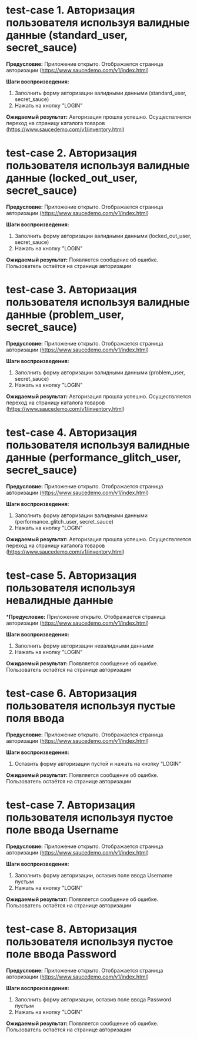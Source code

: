 # **test-case 1. Авторизация пользователя используя валидные данные (standard_user, secret_sauce)**

**Предусловие:** Приложение открыто. Отображается страница авторизации (https://www.saucedemo.com/v1/index.html)

**Шаги воспроизведения:**
1. Заполнить форму авторизации валидными данными (standard_user, secret_sauce)
2. Нажать на кнопку "LOGIN"

**Ожидаемый результат:** Авторизация прошла успешно. Осуществляется переход на страницу каталога товаров 
(https://www.saucedemo.com/v1/inventory.html)
 

# **test-case 2. Авторизация пользователя используя валидные данные (locked_out_user, secret_sauce)**

**Предусловие:** Приложение открыто. Отображается страница авторизации (https://www.saucedemo.com/v1/index.html)

**Шаги воспроизведения:**
1. Заполнить форму авторизации валидными данными (locked_out_user, secret_sauce)
2. Нажать на кнопку "LOGIN"

**Ожидаемый результат:** Появляется сообщение об ошибке. Пользователь остаётся на странице авторизации
 

# **test-case 3. Авторизация пользователя используя валидные данные (problem_user, secret_sauce)**

**Предусловие:** Приложение открыто. Отображается страница авторизации (https://www.saucedemo.com/v1/index.html)

**Шаги воспроизведения:**
1. Заполнить форму авторизации валидными данными (problem_user, secret_sauce)
2. Нажать на кнопку "LOGIN"

**Ожидаемый результат:** Авторизация прошла успешно. Осуществляется переход на страницу каталога товаров 
(https://www.saucedemo.com/v1/inventory.html)


# **test-case 4. Авторизация пользователя используя валидные данные (performance_glitch_user, secret_sauce)**

**Предусловие:** Приложение открыто. Отображается страница авторизации (https://www.saucedemo.com/v1/index.html)

**Шаги воспроизведения:**
1. Заполнить форму авторизации валидными данными (performance_glitch_user, secret_sauce)
2. Нажать на кнопку "LOGIN"

**Ожидаемый результат:** Авторизация прошла успешно. Осуществляется переход на страницу каталога товаров 
(https://www.saucedemo.com/v1/inventory.html)


# **test-case 5. Авторизация пользователя используя невалидные данные**

***Предусловие:** Приложение открыто. Отображается страница авторизации (https://www.saucedemo.com/v1/index.html)

**Шаги воспроизведения:**
1. Заполнить форму авторизации невалидными данными
2. Нажать на кнопку "LOGIN"

**Ожидаемый результат:** Появляется сообщение об ошибке. Пользователь остаётся на странице авторизации


# **test-case 6. Авторизация пользователя используя пустые поля ввода**

**Предусловие:** Приложение открыто. Отображается страница авторизации (https://www.saucedemo.com/v1/index.html)

**Шаги воспроизведения:**
1. Оставить форму авторизации пустой и нажать на кнопку "LOGIN"

**Ожидаемый результат:** Появляется сообщение об ошибке. Пользователь остаётся на странице авторизации


# **test-case 7. Авторизация пользователя используя пустое поле ввода Username**

**Предусловие:** Приложение открыто. Отображается страница авторизации (https://www.saucedemo.com/v1/index.html)

**Шаги воспроизведения:**
1. Заполнить форму авторизации, оставив поле ввода Username пустым
2. Нажать на кнопку "LOGIN"

**Ожидаемый результат:** Появляется сообщение об ошибке. Пользователь остаётся на странице авторизации


# **test-case 8. Авторизация пользователя используя пустое поле ввода Password**

**Предусловие:** Приложение открыто. Отображается страница авторизации (https://www.saucedemo.com/v1/index.html)

**Шаги воспроизведения:**
1. Заполнить форму авторизации, оставив поле ввода Password пустым
2. Нажать на кнопку "LOGIN"

**Ожидаемый результат:** Появляется сообщение об ошибке. Пользователь остаётся на странице авторизации
